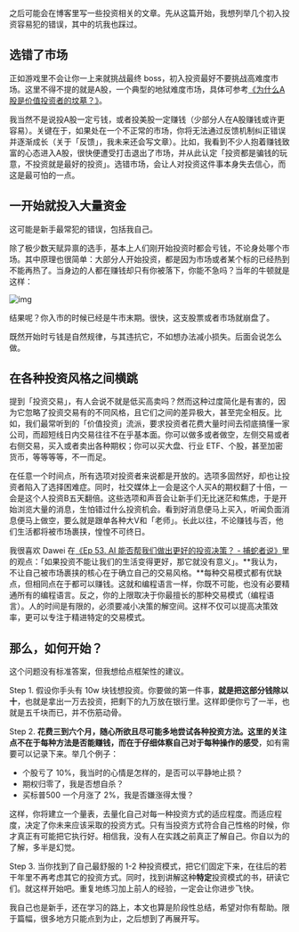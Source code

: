 之后可能会在博客里写一些投资相关的文章。先从这篇开始，我想列举几个初入投资容易犯的错误，其中的坑我也踩过。

## 选错了市场

正如游戏里不会让你一上来就挑战最终 boss，初入投资最好不要挑战高难度市场。这里不得不提的就是A股，一个典型的地狱难度市场，具体可参考[《为什么A股是价值投资者的坟墓？》](https://finance.sina.cn/2018-08-25/detail-ihicsiaw8598406.d.html)。

我当然不是说投A股一定亏钱，或者投美股一定赚钱（少部分人在A股赚钱或许更容易）。关键在于，如果处在一个不正常的市场，你将无法通过反馈机制纠正错误并逐渐成长（关于「反馈」，我未来还会写文章）。比如，我看到不少人抱着赚钱致富的心态进入A股，很快便遭受打击退出了市场，并从此认定「投资都是骗钱的玩意，不投资就是最好的投资」。选错市场，会让人对投资这件事本身失去信心，而这是最可怕的一点。

## 一开始就投入大量资金

这可能是新手最常犯的错误，包括我自己。

除了极少数天赋异禀的选手，基本上人们刚开始投资时都会亏钱，不论身处哪个市场。其中原理也很简单：大部分人开始投资，都是因为市场或者某个标的已经热到不能再热了。当身边的人都在赚钱却只有你被落下，你能不急吗？当年的牛顿就是这样：

![img](https://xqimg.imedao.com/1888094a51d2a8da3fee691e.jpeg!raw.jpg)

结果呢？你入市的时候已经是牛市末期。很快，这支股票或者市场就崩盘了。

既然开始时亏钱是自然规律，与其违抗它，不如想办法减小损失。后面会说怎么做。

## 在各种投资风格之间横跳

提到「投资交易」，有人会说不就是低买高卖吗？然而这种过度简化是有害的，因为它忽略了投资交易有的不同风格，且它们之间的差异极大，甚至完全相反。比如，我们最常听到的「价值投资」流派，要求投资者花费大量时间去彻底搞懂一家公司，而超短线日内交易往往不在乎基本面。你可以做多或者做空，左侧交易或者右侧交易，买入或者卖出各种期权；你可以买大盘、行业 ETF、个股，甚至加密货币，等等等等，不一而足。

在任意一个时间点，所有选项对投资者来说都是开放的。选项多固然好，却也让投资者陷入了选择困难症。同时，社交媒体上一会是这个人买A的期权翻了十倍，一会是这个人投资B五天翻倍。这些选项和声音会让新手们无比迷茫和焦虑，于是开始浏览大量的消息，生怕错过什么投资机会。看到好消息便马上买入，听闻负面消息便马上做空，要么就是跟单各种大V和「老师」。长此以往，不论赚钱与否，他们生活都将被市场裹挟，惶惶不可终日。

我很喜欢 Dawei 在[《Ep 53. AI 能否帮我们做出更好的投资决策？ - 捕蛇者说》](https://pythonhunter.org/episodes/ep53)里的观点：「如果投资不能让我们的生活变得更好，那它就没有意义」。**我认为，不让自己被市场裹挟的核心在于确立自己的交易风格。**每种交易模式都有优缺点，但相同点在于都可以赚钱。这就和编程语言一样，你既不可能，也没有必要精通所有的编程语言。反之，你的上限取决于你最擅长的那种交易模式（编程语言）。人的时间是有限的，必须要减小决策的解空间。这样不仅可以提高决策效率，更可以专注于精进特定的交易模式。

## 那么，如何开始？

这个问题没有标准答案，但我想给点框架性的建议。

Step 1. 假设你手头有 10w 块钱想投资。你要做的第一件事，**就是把这部分钱除以十**，也就是拿出一万去投资，把剩下的九万放在银行里。这样即便你亏了一半，也就是五千块而已，并不伤筋动骨。

Step 2. **花费三到六个月，随心所欲且尽可能多地尝试各种投资方法。**这里的关注点不在于每种方法是否能赚钱，而在于**仔细体察自己对于每种操作的感受**，如有需要可以记录下来。举几个例子：

- 个股亏了 10%，我当时的心情是怎样的，是否可以平静地止损？
- 期权归零了，我是否想自杀？
- 买标普500 一个月涨了 2%，我是否嫌涨得太慢？

这样，你将建立一个量表，去量化自己对每一种投资方式的适应程度。而适应程度，决定了你未来应该采取的投资方式。只有当投资方式符合自己性格的时候，你才真正有可能把它执行好。相信我，没有人在实践之前真正了解自己。你自以为的了解，多半是幻觉。

Step 3. 当你找到了自己最舒服的 1-2 种投资模式，把它们固定下来，在往后的若干年里不再考虑其它的投资方式。同时，找到讲解这种**特定**投资模式的书，研读它们。就这样开始吧。重复地练习加上前人的经验，一定会让你进步飞快。

我自己也是新手，还在学习的路上，本文也算是阶段性总结，希望对你有帮助。限于篇幅，很多地方只能点到为止，之后想到了再展开写。